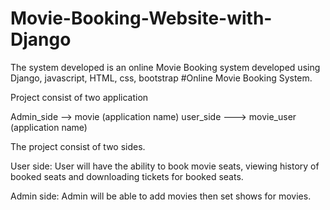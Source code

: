 # Movie-Booking-Website-with-Django
The system developed is an online Movie Booking system developed using Django, javascript, HTML, css, bootstrap #Online Movie Booking System.

Project consist of two application 

Admin_side --> movie (application name) 
user_side ---> movie_user (application name)

The project consist of two sides. 

User side: 
User will have the ability to book movie seats, viewing history of booked seats and downloading tickets for booked seats.

Admin side: 
Admin will be able to add movies then set shows for movies.
